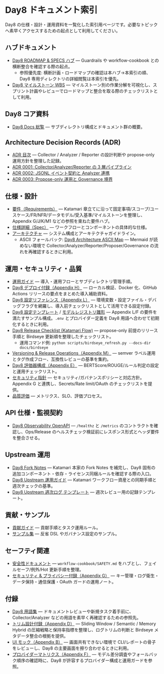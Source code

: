 # Day8 ドキュメント索引

Day8 の仕様・設計・運用資料を一覧化した索引用ページです。必要なトピックへ素早くアクセスするための起点として利用してください。

## ハブドキュメント
- [Day8 ROADMAP & SPECS ハブ](ROADMAP_AND_SPECS.md) — Guardrails や workflow-cookbook との横断整合を確認する際の起点。
  - 参照優先度: 横断計画・ロードマップの確認は本ハブ→本索引の順、Day8 専用ディレクトリの詳細閲覧は本索引を優先。
- [Day8 マイルストーン WBS](day8_wbs.csv) — マイルストーン別の作業分解を可視化し、スプリント計画やレビューでロードマップと整合を取る際のチェックリストとして利用。

## Day8 コア資料
- [Day8 Docs 総覧](day8/README.md) — サブディレクトリ構成とドキュメント群の概要。

## Architecture Decision Records (ADR)
- [ADR 目次](adr/README.md) — Collector / Analyzer / Reporter の設計判断や propose-only 運用方針を整理した記録。
- [ADR 0001: Collector/Analyzer/Reporter の 3 層パイプライン](adr/0001-collector-analyzer-reporter-pipeline.md)
- [ADR 0002: JSONL イベント契約と Analyzer 連携](adr/0002-jsonl-event-contract.md)
- [ADR 0003: Propose-only 運用と Governance 境界](adr/0003-propose-only-governance.md)

## 仕様・設計
- [要件（Requirements）](day8/spec/01_requirements.md) — Katamari 章立てに沿って固定事項/スコープ/ユースケース/FR/NFR/データモデル/受入基準/マイルストーンを整理し、Appendix G/J/K/M1 などの参照を束ねた要件ハブ。
- [仕様詳細（Spec）](day8/spec/02_spec.md) — ワークフローとコンポーネントの具体的な仕様。
- [アーキテクチャ](day8/design/03_architecture.md) — システム構成とアーキテクチャガイドライン。
  - ASCII フォールバック: [Day8 Architecture ASCII Map](Architecture_ASCII.md) — Mermaid が読めない環境で Collector/Analyzer/Reporter/Proposer/Governance の流れを再確認するときに利用。

## 運用・セキュリティ・品質
- [運用ガイド](day8/ops/04_ops.md) — 導入・運用フローとサブディレクトリ管理手順。
- [Day8 デプロイ付録（Appendix H）](addenda/H_Deploy_Guide.md) — ローカル検証、Docker 化、GitHub Actions リリースの要点をまとめた導入補助資料。
- [Day8 設定リファレンス（Appendix L）](addenda/L_Config_Reference.md) — 環境変数・設定ファイル・デバッグフラグを網羅し、導入前チェックリストとして活用できる設定付録。
- [Day8 設定テンプレート](../config/env.example) / [モデルレジストリ雛形](../config/model_registry.json) — Appendix L/F の要件を満たすサンプル構成。`.env` とプロバイダー定義を Day8 用語へ合わせて初期化するときに利用。
- [Day8 Release Checklist (Katamari Flow)](Release_Checklist.md) — propose-only 前提のリリース手順と Birdseye 更新順を整理したチェックリスト。
  - 運用コマンド例: `python scripts/birdseye_refresh.py --docs-dir docs/birdseye`
- [Versioning & Release Operations（Appendix M）](addenda/M_Versioning_Release.md) — semver ラベル運用とタグ作成フロー、互換性レビューの基準を集約。
- [Day8 評価器構成（Appendix E）](addenda/E_Evaluator_Details.md) — BERTScore/ROUGE/ルール判定の設定と運用チェックリスト。
- [セキュリティ指針](day8/security/05_security.md) — セキュリティ/ガバナンスポリシーと対応方針。Appendix G と連携し、Secrets/Rate limit/OAuth のチェックリストを提供。
- [品質評価](day8/quality/06_quality.md) — メトリクス、SLO、評価プロセス。

## API 仕様・監視契約
- [Day8 Observability OpenAPI](openapi/day8_openapi.yaml) — `/healthz` と `/metrics` のコントラクトを確認し、Ops/Release のヘルスチェック検証前にレスポンス形式とヘッダ要件を整合させる。

## Upstream 運用
- [Day8 Fork Notes](FORK_NOTES.md) — Katamari 本家の Fork Notes を補完し、Day8 固有の追加コンポーネント・依存・ライセンス同梱ルールを確認する際の入口。
- [Day8 Upstream 運用ガイド](UPSTREAM.md) — Katamari ワークフロー資産との同期手順と週次チェックの基準。
- [Day8 Upstream 週次ログ テンプレート](UPSTREAM_WEEKLY_LOG.md) — 週次レビュー用の記録テンプレート。

## 貢献・サンプル
- [貢献ガイド](day8/guides/07_contributing.md) — 貢献手順とタスク運用ルール。
- [サンプル集](day8/examples/10_examples.md) — 反省 DSL やガバナンス設定のサンプル。

## セーフティ関連
- [安全性ドキュメント](safety.md) — `workflow-cookbook/SAFETY.md` をハブとし、フェイルセーフ/例外/Hot 更新手順を整理。
- [セキュリティ & プライバシー付録（Appendix G）](addenda/G_Security_Privacy.md) — キー管理・ログ衛生・データ保持・通信保護・OAuth ガードの運用ノート。

## 付録
- [Day8 用語集](addenda/A_Glossary.md) — ドキュメントレビューや新規タスク着手前に、Collector/Analyzer などの用語を素早く再確認するための参照先。
- [トリム設計付録（Appendix D）](addenda/D_Trim_Design.md) — Sliding Window / Semantic / Memory Hybrid の圧縮戦略と保持率指標を整理し、ログトリムの判断と Birdseye メタデータ整合の根拠を提供。
- [UI モック（Appendix B）](addenda/B_UI_Mock.md) — 画面共有できない環境で CLI/レポートの骨子をレビューし、Day8 の主要画面を擦り合わせるときに利用。
- [プロバイダーマトリクス（Appendix F）](addenda/F_Provider_Matrix.md) — モデル差分調査やフォールバック順序の確認時に、Day8 が許容するプロバイダー構成と運用ガードを参照。

